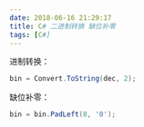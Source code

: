 ```yaml
---
date: 2018-06-16 21:29:17
title: C# 二进制转换 缺位补零
tags: [C#]
---
```


进制转换：

```csharp
bin = Convert.ToString(dec, 2);
```

缺位补零：

```csharp
bin = bin.PadLeft(8, '0');
```

